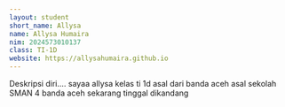 ```yaml
---
layout: student
short_name: Allysa
name: Allysa Humaira
nim: 2024573010137
class: TI-1D
website: https://allysahumaira.github.io
---
```

Deskripsi diri.... sayaa allysa kelas ti 1d asal dari banda aceh asal sekolah SMAN 4 banda aceh sekarang tinggal dikandang
